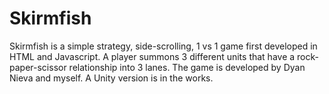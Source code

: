 # Skirmfish
Skirmfish is a simple strategy, side-scrolling, 1 vs 1 game first developed in HTML and Javascript. A player summons 3 different units that have a rock-paper-scissor relationship into 3 lanes. The game is developed by Dyan Nieva and myself. A Unity version is in the works.
